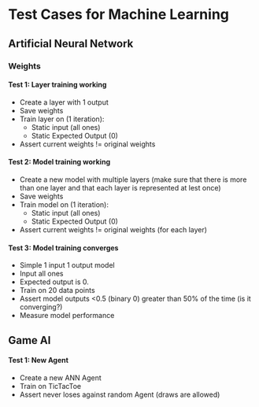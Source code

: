# Test Cases for Machine Learning

## Artificial Neural Network

### Weights

#### Test 1: Layer training working

- Create a layer with 1 output
- Save weights
- Train layer on (1 iteration):
  - Static input (all ones)
  - Static Expected Output (0)
- Assert current weights != original weights

#### Test 2: Model training working

- Create a new model with multiple layers (make sure that there is more than one layer and that each
  layer is represented at lest once)
- Save weights
- Train model on (1 iteration):
  - Static input (all ones)
  - Static Expected Output (0)
- Assert current weights != original weights (for each layer)

#### Test 3: Model training converges

- Simple 1 input 1 output model
- Input all ones
- Expected output is 0.
- Train on 20 data points
- Assert model outputs <0.5 (binary 0) greater than 50% of the time (is it converging?)
- Measure model performance

## Game AI

#### Test 1: New Agent

- Create a new ANN Agent
- Train on TicTacToe
- Assert never loses against random Agent (draws are allowed)
